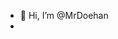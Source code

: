 - 👋 Hi, I’m @MrDoehan
- 
<!---
MrDoehan/MrDoehan is a ✨ special ✨ repository because its `README.md` (this file) appears on your GitHub profile.
You can click the Preview link to take a look at your changes.
--->
